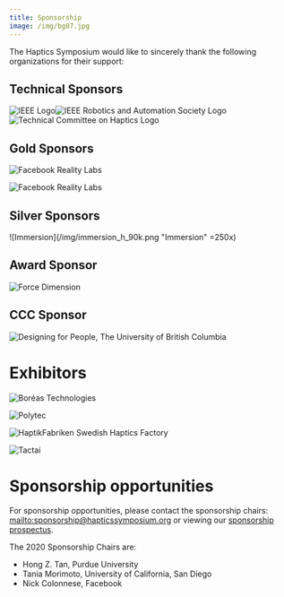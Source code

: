 ```yaml
---
title: Sponsorship
image: /img/bg07.jpg
---
```

The Haptics Symposium would like to sincerely thank the following organizations for their support: 

## Technical Sponsors

![IEEE Logo](/img/ieee_logo.png "IEEE")![IEEE Robotics and Automation Society Logo](/img/ieee_ras_logo.png "IEEE Robotics and Automation Society")![Technical Committee on Haptics Logo](/img/tch_logo.png "Technical Committee on Haptics")

## Gold Sponsors

![Facebook Reality Labs](/img/09.frl-blue-stacked-600dpi-01.png "Facebook Reality Labs")

<img src="/img/09.frl-blue-stacked-600dpi-01.png" alt="Facebook Reality Labs" class="pa0 ma2 mr6-l ml4-l mt3-l ml4-m mr4-m mt3-m" />

## Silver Sponsors

![Immersion](/img/immersion_h_90k.png "Immersion" =250x)

## Award Sponsor

![Force Dimension](/img/02.forcedimension_logo-fd-300-dpi-.png "Force Dimension")

## CCC Sponsor

![Designing for People, The University of British Columbia](/img/05.dfp_logo_ubc_lg_bkg_rgb_3x.png "Designing for People, The University of British Columbia")

# Exhibitors

![Boréas Technologies](/img/01.boréas-logo.jpg "Boréas Technologies")

![Polytec](/img/03.polytec_logo_2008_25m100y.jpg "Polytec")

![HaptikFabriken Swedish Haptics Factory](/img/10.haptikfabriken-logo-300x75-png-transparent.png "HaptikFabriken Swedish Haptics Factory")

![Tactai](/img/06.tactai-logo.png "Tactai")

# Sponsorship opportunities

For sponsorship opportunities, please contact the sponsorship chairs: <mailto:sponsorship@hapticssymposium.org> or viewing our [sponsorship prospectus](https://hapticssymposium.org/haptics2020/files/IEEEHS2020SponsorshipProspectus.pdf).

The 2020 Sponsorship Chairs are:

* Hong Z. Tan, Purdue University
* Tania Morimoto, University of California, San Diego
* Nick Colonnese, Facebook
